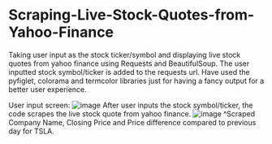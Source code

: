 # Scraping-Live-Stock-Quotes-from-Yahoo-Finance
Taking user input as the stock ticker/symbol and displaying live stock quotes from yahoo finance using Requests and BeautifulSoup.
The user inputted stock symbol/ticker is added to the requests url. 
Have used the pyfiglet, colorama and termcolor libraries just for having a fancy output for a better user experience.

User input screen:
![image](https://user-images.githubusercontent.com/76445315/105344428-ecf67280-5c08-11eb-8faa-06c72708b84c.png)
After user inputs the stock symbol/ticker, the code scrapes the live stock quote from yahoo finance.
![image](https://user-images.githubusercontent.com/76445315/105497675-2bf9f600-5ce5-11eb-97f2-0fadb3464a0f.png)
^Scraped Company Name, Closing Price and Price difference compared to previous day for TSLA.

